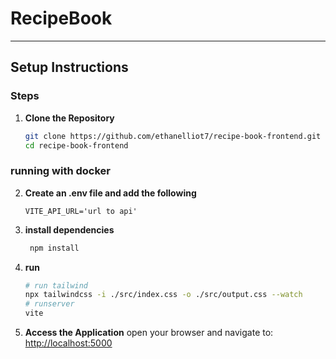 # RecipeBook

---
## Setup Instructions

### Steps

1. **Clone the Repository**
   ```bash
   git clone https://github.com/ethanelliot7/recipe-book-frontend.git
   cd recipe-book-frontend

### running with docker
2. **Create an .env file and add the following**
   ```.env
   VITE_API_URL='url to api'
   ```
3. **install dependencies**
   ```bash
    npm install
   ```

4. **run**
   ```bash
   # run tailwind
   npx tailwindcss -i ./src/index.css -o ./src/output.css --watch
   # runserver
   vite
   ```
5. **Access the Application**
   open your browser and navigate to:     
   [http://localhost:5000](http://localhost:5000)